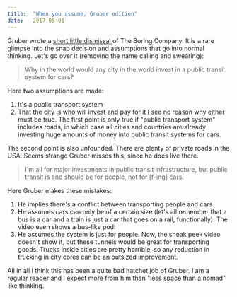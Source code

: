 ```yaml
---
title:	"When you assume, Gruber edition"
date:	2017-05-01
---
```


  Gruber wrote a [short little dismissal ](https://daringfireball.net/linked/2017/04/29/musk-boring)of The Boring Company. It is a rare glimpse into the snap decision and assumptions that go into normal thinking. Let's go over it (removing the name calling and swearing):


> Why in the world would any city in the world invest in a public transit system for cars?

Here two assumptions are made:

1. It's a public transport system
2. That the city is who will invest and pay for it
I see no reason why either must be true. The first point is only true if "public transport system" includes roads, in which case all cities and countries are already investing huge amounts of money into public transit systems for cars.

The second point is also unfounded. There are plenty of private roads in the USA. Seems strange Gruber misses this, since he does live there.


> I'm all for major investments in public transit infrastructure, but public transit is and should be for people, not for [f-ing] cars.
 
Here Gruber makes these mistakes:

1. He implies there's a conflict between transporting people and cars.
2. He assumes cars can only be of a certain size (let's all remember that a bus is a car and a train is just a car that goes on a rail, functionally). The video even shows a bus-like pod!
3. He assumes the system is just for people. Now, the sneak peek video doesn't show it, but these tunnels would be great for transporting goods! Trucks inside cities are pretty horrible, so any reduction in trucking in city cores can be an outsized improvement.

All in all I think this has been a quite bad hatchet job of Gruber. I am a regular reader and I expect more from him than "less space than a nomad" like thinking.
